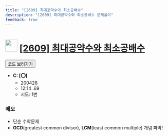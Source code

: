 ```yaml
---
title: "[2609] 최대공약수와 최소공배수"
description: "[2609] 최대공약수와 최소공배수 문제풀이"
feedback: true
---
```

<h1><img src="https://doky.space/assets/icpclev/s5.svg" height="37px"> <a href="http://icpc.me/2609">[2609] 최대공약수와 최소공배수</a></h1>

<a href="https://github.com/DokySp/acmicpc-practice/tree/master/2609"><button class="btn btn-info">코드 보러가기</button></a>

- **C: [:o:]**
  - 200428
  - 12:14 .69
  - 시도: 1번

### 메모
 - 단순 수학문제
 - **GCD**(greatest common divisor), **LCM**(least common multiple) 개념 파악!
